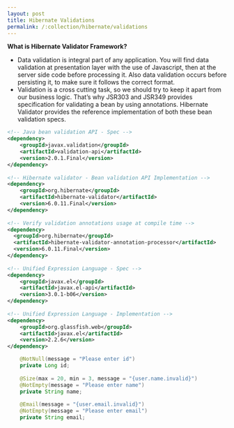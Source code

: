 ```yaml
---
layout: post
title: Hibernate Validations
permalink: /:collection/hibernate/validations
---
```


**What is Hibernate Validator Framework?**  
-	Data validation is integral part of any application. You will find data validation at presentation layer with the use of Javascript, then at the server side code before processing it. Also data validation occurs before persisting it, to make sure it follows the correct format.
-	Validation is a cross cutting task, so we should try to keep it apart from our business logic. That’s why JSR303 and JSR349 provides specification for validating a bean by using annotations. Hibernate Validator provides the reference implementation of both these bean validation specs. 

```xml
<!-- Java bean validation API - Spec -->
<dependency>
    <groupId>javax.validation</groupId>
    <artifactId>validation-api</artifactId>
    <version>2.0.1.Final</version>
</dependency>
 
<!-- Hibernate validator - Bean validation API Implementation -->
<dependency>
    <groupId>org.hibernate</groupId>
    <artifactId>hibernate-validator</artifactId>
    <version>6.0.11.Final</version>
</dependency>
 
<!-- Verify validation annotations usage at compile time -->
<dependency>
  <groupId>org.hibernate</groupId>
  <artifactId>hibernate-validator-annotation-processor</artifactId>
  <version>6.0.11.Final</version>
</dependency>
 
<!-- Unified Expression Language - Spec -->
<dependency>
    <groupId>javax.el</groupId>
    <artifactId>javax.el-api</artifactId>
    <version>3.0.1-b06</version>
</dependency>
 
<!-- Unified Expression Language - Implementation -->
<dependency>
    <groupId>org.glassfish.web</groupId>
    <artifactId>javax.el</artifactId>
    <version>2.2.6</version>
</dependency>
```

```java
    @NotNull(message = "Please enter id")
    private Long id;
 
    @Size(max = 20, min = 3, message = "{user.name.invalid}")
    @NotEmpty(message = "Please enter name")
    private String name;
 
    @Email(message = "{user.email.invalid}")
    @NotEmpty(message = "Please enter email")
    private String email;
```
